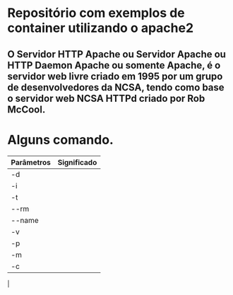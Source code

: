 # Repositório com exemplos de container utilizando o apache2

## O Servidor HTTP Apache ou Servidor Apache ou HTTP Daemon Apache ou somente Apache, é o servidor web livre criado em 1995 por um grupo de desenvolvedores da NCSA, tendo como base o servidor web NCSA HTTPd criado por Rob McCool.

# Alguns comando.

|Parâmetros| Significado                                                              |
|----------|--------------------------------------------------------------------------|
| -d       |                                                                          |
| -i       |                                                                          |
| -t       |                                                                          |
| --rm     |                                                                          |
| --name   |                                                                          |
| -v       |                                                                          |
| -p       |                                                                          |
| -m       |                                                                          |
| -c       |                                                                          |
|

